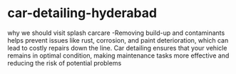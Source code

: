 # car-detailing-hyderabad
why we should visit splash carcare -Removing build-up and contaminants helps prevent issues like rust, corrosion, and paint deterioration, which can lead to costly repairs down the line. Car detailing ensures that your vehicle remains in optimal condition, making maintenance tasks more effective and reducing the risk of potential problems
